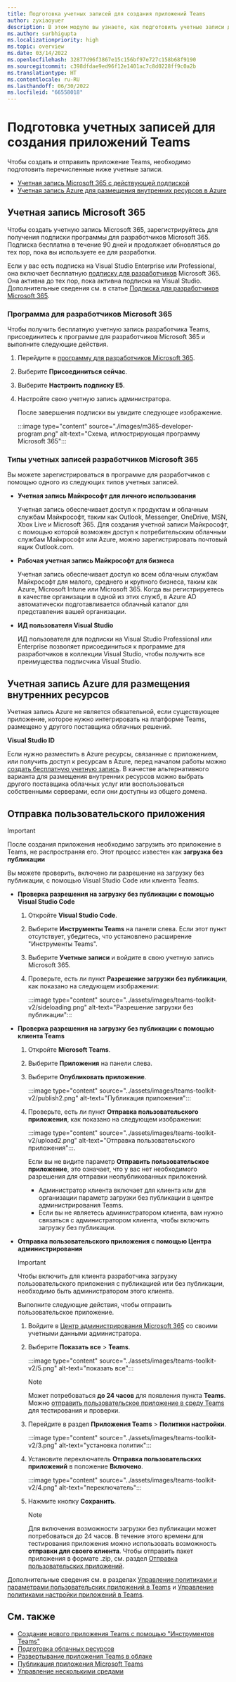 ```yaml
---
title: Подготовка учетных записей для создания приложений Teams
author: zyxiaoyuer
description: В этом модуле вы узнаете, как подготовить учетные записи для создания приложений Teams с помощью учетной записи Microsoft 365 и программы для разработчиков. Учетная запись Azure для размещения внутренних ресурсов
ms.author: surbhigupta
ms.localizationpriority: high
ms.topic: overview
ms.date: 03/14/2022
ms.openlocfilehash: 32877d96f3867e15c156bf97e727c158b68f9190
ms.sourcegitcommit: c398dfdae9ed96f12e1401ac7c8d0228ff9c0a2b
ms.translationtype: HT
ms.contentlocale: ru-RU
ms.lasthandoff: 06/30/2022
ms.locfileid: "66558018"
---
```

# <a name="prepare-accounts-to-build-teams-apps"></a>Подготовка учетных записей для создания приложений Teams

Чтобы создать и отправить приложение Teams, необходимо подготовить перечисленные ниже учетные записи.

* [Учетная запись Microsoft 365 с действующей подпиской](accounts.md#microsoft-365-account)
* [Учетная запись Azure для размещения внутренних ресурсов в Azure](accounts.md#azure-account-to-host-backend-resources)

## <a name="microsoft-365-account"></a>Учетная запись Microsoft 365

Чтобы создать учетную запись Microsoft 365, зарегистрируйтесь для получения подписки программы для разработчиков Microsoft 365. Подписка бесплатна в течение 90 дней и продолжает обновляться до тех пор, пока вы используете ее для разработки.

Если у вас есть подписка на Visual Studio Enterprise или Professional, она включает бесплатную [подписку для разработчиков](https://aka.ms/MyVisualStudioBenefits) Microsoft 365. Она активна до тех пор, пока активна подписка на Visual Studio. Дополнительные сведения см. в статье [Подписка для разработчиков Microsoft 365](https://developer.microsoft.com/microsoft-365/dev-program).

### <a name="microsoft-365-developer-program"></a>Программа для разработчиков Microsoft 365

Чтобы получить бесплатную учетную запись разработчика Teams, присоединитесь к программе для разработчиков Microsoft 365 и выполните следующие действия.

1. Перейдите в [программу для разработчиков Microsoft 365](https://developer.microsoft.com/microsoft-365/dev-program).
2. Выберите **Присоединиться сейчас**.
3. Выберите **Настроить подписку E5**.
4. Настройте свою учетную запись администратора.

   После завершения подписки вы увидите следующее изображение.

    :::image type="content" source="./images/m365-developer-program.png" alt-text="Схема, иллюстрирующая программу Microsoft 365":::

### <a name="microsoft-365-developer-account-types"></a>Типы учетных записей разработчиков Microsoft 365

Вы можете зарегистрироваться в программе для разработчиков с помощью одного из следующих типов учетных записей.

* **Учетная запись Майкрософт для личного использования**

    Учетная запись обеспечивает доступ к продуктам и облачным службам Майкрософт, таким как Outlook, Messenger, OneDrive, MSN, Xbox Live и Microsoft 365. Для создания учетной записи Майкрософт, с помощью которой возможен доступ к потребительским облачным службам Майкрософт или Azure, можно зарегистрировать почтовый ящик Outlook.com.

* **Рабочая учетная запись Майкрософт для бизнеса**

     Учетная запись обеспечивает доступ ко всем облачным службам Майкрософт для малого, среднего и крупного бизнеса, таким как Azure, Microsoft Intune или Microsoft 365. Когда вы регистрируетесь в качестве организации в одной из этих служб, в Azure AD автоматически подготавливается облачный каталог для представления вашей организации.

* **ИД пользователя Visual Studio**

    ИД пользователя для подписки на Visual Studio Professional или Enterprise позволяет присоединиться к программе для разработчиков в коллекции Visual Studio, чтобы получить все преимущества подписчика Visual Studio.

## <a name="azure-account-to-host-backend-resources"></a>Учетная запись Azure для размещения внутренних ресурсов

Учетная запись Azure не является обязательной, если существующее приложение, которое нужно интегрировать на платформе Teams, размещено у другого поставщика облачных решений.

**Visual Studio ID**

Если нужно разместить в Azure ресурсы, связанные с приложением, или получить доступ к ресурсам в Azure, перед началом работы можно [создать бесплатную учетную запись](https://azure.microsoft.com/free/). В качестве альтернативного варианта для размещения внутренних ресурсов можно выбрать другого поставщика облачных услуг или воспользоваться собственными серверами, если они доступны из общего домена.

## <a name="upload-custom-app"></a>Отправка пользовательского приложения

> [!IMPORTANT]
> После создания приложения необходимо загрузить это приложение в Teams, не распространяя его. Этот процесс известен как **загрузка без публикации**

   Вы можете проверить, включено ли разрешение на загрузку без публикации, с помощью Visual Studio Code или клиента Teams.

* **Проверка разрешения на загрузку без публикации с помощью Visual Studio Code**

    1. Откройте **Visual Studio Code**.
    2. Выберите **Инструменты Teams** на панели слева. Если этот пункт отсутствует, убедитесь, что установлено расширение "Инструменты Teams".
    3. Выберите **Учетные записи** и войдите в свою учетную запись Microsoft 365.
    4. Проверьте, есть ли пункт **Разрешение загрузки без публикации**, как показано на следующем изображении:

       :::image type="content" source="../assets/images/teams-toolkit-v2/sideloading.png" alt-text="Разрешение загрузки без публикации":::

* **Проверка разрешения на загрузку без публикации с помощью клиента Teams**

    1. Откройте **Microsoft Teams**.
    2. Выберите **Приложения** на панели слева.
    3. Выберите **Опубликовать приложение**.

       :::image type="content" source="../assets/images/teams-toolkit-v2/publish2.png" alt-text="Публикация приложения":::

    4. Проверьте, есть ли пункт **Отправка пользовательского приложения**, как показано на следующем изображении:

       :::image type="content" source="../assets/images/teams-toolkit-v2/upload2.png" alt-text="Отправка пользовательского приложения":::.

        Если вы не видите параметр **Отправить пользовательское приложение**, это означает, что у вас нет необходимого разрешения для отправки неопубликованных приложений.

        * Администратор клиента включает для клиента или для организации параметр загрузки без публикации в центре администрирования Teams.
        * Если вы не являетесь администратором клиента, вам нужно связаться с администратором клиента, чтобы включить загрузку без публикации.

* **Отправка пользовательского приложения с помощью Центра администрирования**

  > [!IMPORTANT]
  > Чтобы включить для клиента разработчика загрузку пользовательского приложения с публикацией или без публикации, необходимо быть администратором этого клиента.

  Выполните следующие действия, чтобы отправить пользовательское приложение.

  1. Войдите в [Центр администрирования Microsoft 365](https://admin.microsoft.com/Adminportal/Home?source=applauncher#/homepage#/) со своими учетными данными администратора.

  2. Выберите **Показать все** > **Teams**.

     :::image type="content" source="../assets/images/teams-toolkit-v2/5.png" alt-text="показать все":::

     > [!Note]
     > Может потребоваться **до 24 часов** для появления пункта **Teams**. Можно [отправить пользовательское приложение в среду Teams](/microsoftteams/upload-custom-apps) для тестирования и проверки.

  3. Перейдите в раздел **Приложения Teams** > **Политики настройки**.

     :::image type="content" source="../assets/images/teams-toolkit-v2/3.png" alt-text="установка политик":::

  4. Установите переключатель **Отправка пользовательских приложений** в положение **Включено**.

     :::image type="content" source="../assets/images/teams-toolkit-v2/4.png" alt-text="переключатель":::

  5. Нажмите кнопку **Сохранить**.

     > [!Note]
     > Для включения возможности загрузки без публикации может потребоваться до 24 часов. В течение этого времени для тестирования приложения можно использовать возможность **отправки для своего клиента**. Чтобы отправить пакет приложения в формате .zip, см. раздел [Отправка пользовательских приложений](/microsoftteams/teams-app-setup-policies).

Дополнительные сведения см. в разделах [Управление политиками и параметрами пользовательских приложений в Teams](/microsoftteams/teams-custom-app-policies-and-settings) и [Управление политиками настройки приложений в Teams](/microsoftteams/teams-app-setup-policies).

## <a name="see-also"></a>См. также

* [Создание нового приложения Teams с помощью "Инструментов Teams"](create-new-project.md)
* [Подготовка облачных ресурсов](provision.md)
* [Развертывание приложения Teams в облаке](deploy.md)
* [Публикация приложения Microsoft Teams](../concepts/deploy-and-publish/appsource/publish.md)
* [Управление несколькими средами](TeamsFx-multi-env.md)
